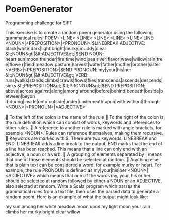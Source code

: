 # PoemGenerator
Programming challenge for SIFT

This exercise is to create a random poem generator using the following grammatical rules:
POEM: &lt;LINE&gt; &lt;LINE&gt; &lt;LINE&gt; &lt;LINE&gt; &lt;LINE&gt;
LINE: &lt;NOUN&gt;|&lt;PREPOSITION&gt;|&lt;PRONOUN&gt; $LINEBREAK
ADJECTIVE: black|white|dark|light|bright|murky|muddy|clear &lt;NOUN&gt;|&lt;ADJECTIVE&gt;|$END
NOUN:
heart|sun|moon|thunder|fire|time|wind|sea|river|flavor|wave|willow|rain|tree|flowe
r|field|meadow|pasture|harvest|water|father|mother|brother|sister
&lt;VERB&gt;|&lt;PREPOSITION&gt;|$END
PRONOUN: my|your|his|her &lt;NOUN&gt;|&lt;ADJECTIVE&gt;
VERB:
runs|walks|stands|climbs|crawls|flows|flies|transcends|ascends|descends|sinks
&lt;PREPOSITION&gt;|&lt;PRONOUN&gt;|$END
PREPOSITION:
above|across|against|along|among|around|before|behind|beneath|beside|between|beyon
d|during|inside|onto|outside|under|underneath|upon|with|without|through
&lt;NOUN&gt;|&lt;PRONOUN&gt;|&lt;ADJECTIVE&gt;

 To the left of the colon is the name of the rule
 To the right of the colon is the rule definition which can consist of words, keywords
and references to other rules.
 A reference to another rule is marked with angle brackets, for example &lt;NOUN&gt;.
Rules can reference themselves, making them recursive.
 Keywords are marked with $. There are two keywords: LINEBREAK and END. LINEBREAK
adds a line break to the output, END marks that the end of a line has been reached.
This means that a line can only end with an adjective, a noun or a verb.
 A grouping of elements separated by | means that one of those elements should be
selected at random.
 Anything else that is plain text can be considered a word, for example murky or
heart.
For example, the rule PRONOUN is defined as my|your|his|her &lt;NOUN&gt;|&lt;ADJECTIVE&gt; which
means that one of the words my, your, his or her should be selected at random followed by
either a NOUN or an ADJECTIVE, also selected at random.
Write a Scala program which parses the grammatical rules from a text file, then uses the
parsed data to generate a random poem. Here is an example of what the output might look
like:

my sun among her white meadow
moon upon my light
moon
your rain climbs
her murky bright clear willow

